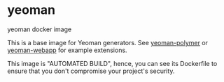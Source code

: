 # yeoman
yeoman docker image

This is a base image for Yeoman generators. See [yeoman-polymer](https://hub.docker.com/r/aahoo/yeoman-polymer/) or [yeoman-webapp](https://hub.docker.com/r/aahoo/yeoman-webapp/) for example extensions.

This image is "AUTOMATED BUILD", hence, you can see its Dockerfile to ensure that you don't compromise your project's security.
